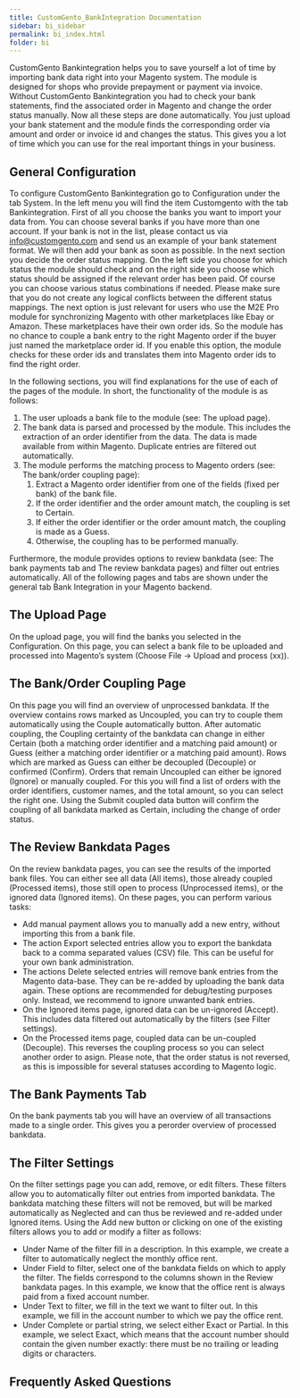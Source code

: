 ```yaml
---
title: CustomGento_BankIntegration Documentation
sidebar: bi_sidebar
permalink: bi_index.html
folder: bi
---
```


CustomGento Bankintegration helps you to save yourself a lot of time by importing bank data right into your Magento system.
The module is designed for shops who provide prepayment or payment via invoice.
Without CustomGento Bankintegration you had to check your bank statements, find the associated order in Magento and change the order status manually.
Now all these steps are done automatically. You just upload your bank statement and the module finds the corresponding order via amount and order or invoice id and changes the status. This gives you a lot of time which you can use for the real important things in your business.


## General Configuration
To configure CustomGento Bankintegration go to Configuration under the tab System. In the left menu you will find the item Customgento with the tab Bankintegration.
First of all you choose the banks you want to import your data from. You can choose several banks if you have more than one account. If your bank is not in the list, please contact us via info@customgento.com and send us an example of your bank statement format. We will then add your bank as soon as possible.
In the next section you decide the order status mapping. On the left side you choose for which status the module should check and on the right side you choose which status should be assigned if the relevant order has been paid. Of course you can choose various status combinations if needed. Please make sure that you do not create any logical conflicts between the different status mappings.
The next option is just relevant for users who use the M2E Pro module for synchronizing Magento with other marketplaces like Ebay or Amazon. These marketplaces have their own order ids. So the module has no chance to couple a bank entry to the right Magento order if the buyer just named the marketplace order id. If you enable this option, the module checks for these order ids and translates them into Magento order ids to find the right order.

In the following sections, you will find explanations for the use of each of the pages of the module. In short, the functionality of the module is as follows:

1. The user uploads a bank file to the module (see: The upload page).
2. The bank data is parsed and processed by the module. This includes the extraction of an order identifier from the data. The data is made available from within Magento. Duplicate entries are filtered out automatically.
3. The module performs the matching process to Magento orders (see: The bank/order coupling page):
    1. Extract a Magento order identifier from one of the fields (fixed per bank) of the bank file.
    2. If the order identifier and the order amount match, the coupling is set to Certain.
    3. If either the order identifier or the order amount match, the coupling is made as a Guess.
    4. Otherwise, the coupling has to be performed manually.

Furthermore, the module provides options to review bankdata (see: The bank payments tab and The review bankdata pages) and filter out entries automatically.
All of the following pages and tabs are shown under the general tab Bank Integration in your Magento backend.

## The Upload Page
On the upload page, you will find the banks you selected in the Configuration.
On this page, you can select a bank file to be uploaded and processed into Magento’s system (Choose File → Upload and process (xx)).

## The Bank/Order Coupling Page
On this page you will find an overview of unprocessed bankdata. If the overview contains rows marked as Uncoupled, you can try to couple them automatically using the Couple automatically button. After automatic coupling, the Coupling certainty of the bankdata can change in either Certain (both a matching order identifier and a matching paid amount) or Guess (either a matching order identifier or a matching paid amount). Rows which are marked as Guess can either be decoupled (Decouple) or confirmed (Confirm).
Orders that remain Uncoupled can either be ignored (Ignore) or manually coupled.
For this you will find a list of orders with the order identifiers, customer names, and the total amount, so you can select the right one.
Using the Submit coupled data button will confirm the coupling of all bankdata marked as Certain, including the change of order status.

## The Review Bankdata Pages
On the review bankdata pages, you can see the results of the imported bank files. You can either see all data (All items), those already coupled (Processed items), those still open to process (Unprocessed items), or the ignored data (Ignored items). On these pages, you can perform various tasks:

* Add manual payment allows you to manually add a new entry, without importing this from a bank file.
* The action Export selected entries allow you to export the bankdata back to a comma separated values (CSV) file. This can be useful for your own bank administration.
* The actions Delete selected entries will remove bank entries from the Magento data-base. They can be re-added by uploading the bank data again. These options are recommended for debug/testing purposes only. Instead, we recommend to ignore unwanted bank entries.
* On the Ignored items page, ignored data can be un-ignored (Accept). This includes data filtered out automatically by the filters (see Filter settings).
* On the Processed items page, coupled data can be un-coupled (Decouple). This reverses the coupling process so you can select another order to asign. Please note, that the order status is not reversed, as this is impossible for several statuses according to Magento logic.

## The Bank Payments Tab
On the bank payments tab you will have an overview of all transactions made to a single order. This gives you a perorder overview of processed bankdata.

## The Filter Settings
On the filter settings page you can add, remove, or edit filters. These filters allow you to automatically filter out entries from imported bankdata. The bankdata matching these filters will not be removed, but will be marked automatically as Neglected and can thus be reviewed and re-added under Ignored items.
Using the Add new button or clicking on one of the existing filters allows you to add or modify a filter as follows:

* Under Name of the filter fill in a description. In this example, we create a filter to automatically neglect the monthly office rent.
* Under Field to filter, select one of the bankdata fields on which to apply the filter. The fields correspond to the columns shown in the Review bankdata pages. In this example, we know that the office rent is always paid from a fixed account number.
* Under Text to filter, we fill in the text we want to filter out. In this example, we fill in the account number to which we pay the office rent.
* Under Complete or partial string, we select either Exact or Partial. In this example, we select Exact, which means that the account number should contain the given number exactly: there must be no trailing or leading digits or characters.

## Frequently Asked Questions

